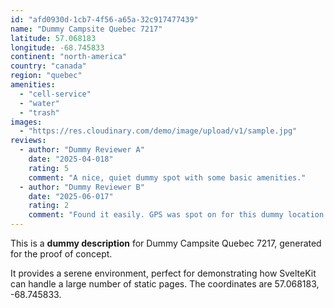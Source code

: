 ```yaml
---
id: "afd0930d-1cb7-4f56-a65a-32c917477439"
name: "Dummy Campsite Quebec 7217"
latitude: 57.068183
longitude: -68.745833
continent: "north-america"
country: "canada"
region: "quebec"
amenities:
  - "cell-service"
  - "water"
  - "trash"
images:
  - "https://res.cloudinary.com/demo/image/upload/v1/sample.jpg"
reviews:
  - author: "Dummy Reviewer A"
    date: "2025-04-018"
    rating: 5
    comment: "A nice, quiet dummy spot with some basic amenities."
  - author: "Dummy Reviewer B"
    date: "2025-06-017"
    rating: 2
    comment: "Found it easily. GPS was spot on for this dummy location."
---
```


This is a **dummy description** for Dummy Campsite Quebec 7217, generated for the proof of concept.

It provides a serene environment, perfect for demonstrating how SvelteKit can handle a large number of static pages. The coordinates are 57.068183, -68.745833.
